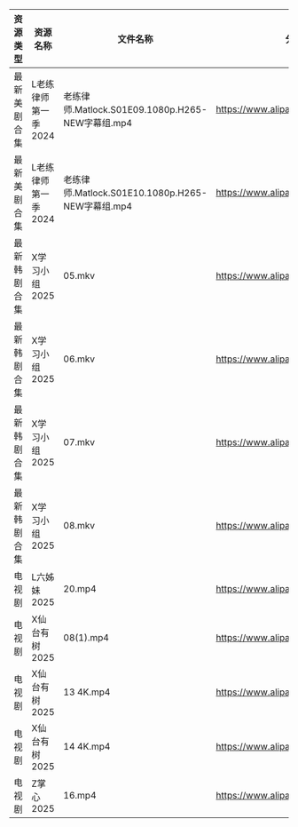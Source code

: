 | 资源类型   | 资源名称         | 文件名称                                      | 分享链接                                 | 更新时间                |
| ------ | ------------ | ----------------------------------------- | ------------------------------------ | ------------------- |
| 最新美剧合集 | L老练律师第一季2024 | 老练律师.Matlock.S01E09.1080p.H265-NEW字幕组.mp4 | https://www.alipan.com/s/Tn6kkNJcvEB | 2025-02-14 18:06:12 |
| 最新美剧合集 | L老练律师第一季2024 | 老练律师.Matlock.S01E10.1080p.H265-NEW字幕组.mp4 | https://www.alipan.com/s/Tn6kkNJcvEB | 2025-02-14 18:06:12 |
| 最新韩剧合集 | X学习小组2025    | 05.mkv                                    | https://www.alipan.com/s/JwETHjdgbg2 | 2025-02-14 00:06:57 |
| 最新韩剧合集 | X学习小组2025    | 06.mkv                                    | https://www.alipan.com/s/JwETHjdgbg2 | 2025-02-14 00:06:57 |
| 最新韩剧合集 | X学习小组2025    | 07.mkv                                    | https://www.alipan.com/s/JwETHjdgbg2 | 2025-02-14 00:06:57 |
| 最新韩剧合集 | X学习小组2025    | 08.mkv                                    | https://www.alipan.com/s/JwETHjdgbg2 | 2025-02-14 00:06:56 |
| 电视剧    | L六姊妹2025     | 20.mp4                                    | https://www.alipan.com/s/PS2wCaFpCy5 | 2025-02-14 00:05:56 |
| 电视剧    | X仙台有树2025    | 08(1).mp4                                 | https://www.alipan.com/s/F3rMgDEEcru | 2025-02-14 16:06:48 |
| 电视剧    | X仙台有树2025    | 13 4K.mp4                                 | https://www.alipan.com/s/F3rMgDEEcru | 2025-02-14 16:06:48 |
| 电视剧    | X仙台有树2025    | 14 4K.mp4                                 | https://www.alipan.com/s/F3rMgDEEcru | 2025-02-14 16:06:48 |
| 电视剧    | Z掌心2025      | 16.mp4                                    | https://www.alipan.com/s/6ntsFQxh6Eo | 2025-02-14 16:07:15 |
